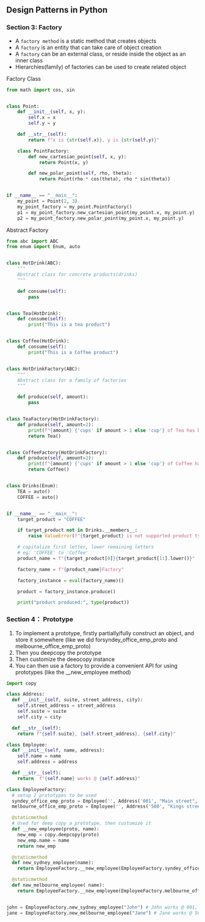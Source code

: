 ## Design Patterns in Python

### Section 3: Factory

- A `factory method` is a static method that creates objects
- A `factory` is an entity that can take care of object creation
- A `factory` can be an external class, or reside inside the object as an inner class
- Hierarchies(family) of factories can be used to create related object

Factory Class

```python
from math import cos, sin


class Point:
    def __init__(self, x, y):
        self.x = x
        self.y = y

    def __str__(self):
        return f"x is {str(self.x)}, y is {str(self.y)}"

    class PointFactory:
        def new_cartesian_point(self, x, y):
            return Point(x, y)

        def new_polar_point(self, rho, theta):
            return Point(rho * cos(theta), rho * sin(theta))


if __name__ == "__main__":
    my_point = Point(2, 3)
    my_point_factory = my_point.PointFactory()
    p1 = my_point_factory.new_cartesian_point(my_point.x, my_point.y)
    p2 = my_point_factory.new_polar_point(my_point.x, my_point.y)
```

Abstract Factory

```python
from abc import ABC
from enum import Enum, auto


class HotDrink(ABC):
    """
    Abstract class for concrete products(drinks)
    """

    def consume(self):
        pass


class Tea(HotDrink):
    def consume(self):
        print("This is a tea product")


class Coffee(HotDrink):
    def consume(self):
        print("This is a Coffee product")


class HotDrinkFactory(ABC):
    """
    Abstract class for a family of factories
    """

    def produce(self, amount):
        pass


class TeaFactory(HotDrinkFactory):
    def produce(self, amount=2):
        print(f"{amount} {'cups' if amount > 1 else 'cup'} of Tea has been produced")
        return Tea()


class CoffeeFactory(HotDrinkFactory):
    def produce(self, amount=2):
        print(f"{amount} {'cups' if amount > 1 else 'cup'} of Coffee has been produced")
        return Coffee()


class Drinks(Enum):
    TEA = auto()
    COFFEE = auto()


if __name__ == "__main__":
    target_product = "COFFEE"

    if target_product not in Drinks.__members__:
        raise ValueError(f"{target_product} is not supported product type.")

    # capitalize first letter, lower remaining letters
    # eg: 'COFFEE' to 'Coffee'
    product_name = f"{target_product[0]}{target_product[1:].lower()}"

    factory_name = f"{product_name}Factory"

    factory_instance = eval(factory_name)()

    product = factory_instance.produce()

    print("product produced:", type(product))

```

### Section 4： Prototype

1. To implement a prototype, firstly partially/fully construct an object, and store it somewhere (like we did forsyndey_office_emp_proto and melbourne_office_emp_proto)
2. Then you deepcopy the prototype
3. Then customize the deeocopy instance
4. You can then use a factory to provide a convenient API for using prototypes (like the \_\_new_employee method)

```python
import copy

class Address:
  def __init__(self, suite, street_address, city):
    self.street_address = street_address
    self.suite = suite
    self.city = city

  def __str__(self):
    return f"{self.suite}, {self.street_address}, {self.city}"

class Employee:
  def __init__(self, name, address):
    self.name = name
    self.address = address

  def __str__(self):
    return  f"{self.name} works @ {self.address}"

class EmployeeFactory:
  # setup 2 prototypes to be used
  syndey_office_emp_proto = Employee('', Address('001', "Main street", "Sydney"))
  melbourne_office_emp_proto = Employee('', Address('500', "Kings street", "Melbourne"))

  @staticmethod
  # Used for deep copy a prototype, then customize it
  def __new_employee(proto, name):
    new_emp = copy.deepcopy(proto)
    new_emp.name = name
    return new_emp

  @staticmethod
  def new_sydney_employee(name):
    return EmployeeFactory.__new_employee(EmployeeFactory.syndey_office_emp_proto, name)

  @staticmethod
  def new_melbourne_employee( name):
    return EmployeeFactory.__new_employee(EmployeeFactory.melbourne_office_emp_proto, name)


john = EmployeeFactory.new_sydney_employee("John") # John works @ 001, Main street, Sydney
jane = EmployeeFactory.new_melbourne_employee("Jane") # Jane works @ 500, Kings street, Melbourne
```

